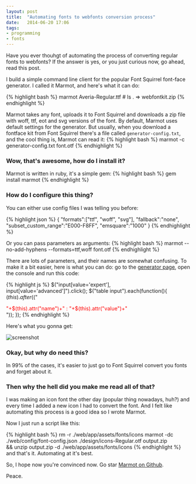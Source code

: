 ```yaml
---
layout: post
title:  "Automating fonts to webfonts conversion process"
date:   2014-06-20 17:06
tags:
- programming
- fonts
---
```






Have you ever thouhgt of automating the process of converting regular fonts to webfonts? If the answer is yes, or you just curious now, go ahead, read this post.

I build a simple command line client for the popular Font Squirrel font-face generator. I called it Marmot, and here's what it can do:


{% highlight bash  %}
marmot Averia-Regular.ttf     # ls .   =>   webfontkit.zip
{% endhighlight %}


Marmot takes any font, uploads it to Font Squirrel and downloads a zip file with woff, ttf, eot and svg versions of the font. By default, Marmot uses default settings for the generator.
But usually, when you download a fontface kit from Font Squirrel there's a file called `generator-config.txt`, and the cool thing is, Marmot can read it:
{% highlight bash  %}
marmot  -c generator-config.txt  font.otf
{% endhighlight %}

### Wow, that's awesome, how do I install it?

Marmot is written in ruby, it's a simple gem:
{% highlight bash %}
gem install marmot
{% endhighlight %}

### How do I configure this thing?

You can either use config files I was telling you before:

{% highlight json %}
{
  "formats":["ttf", "woff", "svg"],
  "fallback":"none",
  "subset_custom_range":"E000-F8FF",
  "emsquare":"1000"
}
{% endhighlight %}

Or you can pass parameters as arguments:
{% highlight bash %}
marmot  --no-add-hyphens  --formats=ttf,woff  font.otf
{% endhighlight %}

There are lots of parameters, and their names are somewhat confusing. To make it a bit easier, here is what you can do: go to the [generator page](http://www.fontsquirrel.com/tools/webfont-generator), open the console and run this code:

{% highlight js %}
$("input[value='expert'], input[value='advanced']").click();
$("table input").each(function(){
  $(this).after($("<div style='color:red;'>"+$(this).attr("name")+" : "+$(this).attr("value")+"</div>"));
});
{% endhighlight %}

Here's what you gonna get:

![screenshot](https://s3-eu-west-1.amazonaws.com/eu.thdr.me/tClknv9wKwI/8451de8b72899d6e8a4e18366c3d1d5a.png)


### Okay, but why do need this?


In 99% of the cases, it's easier to just go to Font Squirrel convert you fonts and forget about it.


### Then why the hell did you make me read all of that?


I was making an icon font the other day (popular thing nowadays, huh?) and every time I added a new icon I had to convert the font. And I felt like automating this process is a good idea so I wrote Marmot.

Now I just run a script like this:

{% highlight bash %}
rm -r ./web/app/assets/fonts/icons
marmot -dc ./web/config/font-config.json ./design/icons-Regular.otf output.zip \
  && unzip output.zip -d ./web/app/assets/fonts/icons
{% endhighlight %}
and that's it. Automating at it's best.

So, I hope now you're convinced now. Go star [Marmot on Github](https://github.com/petethepig/marmot).


Peace.



